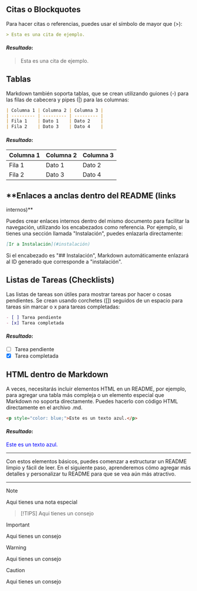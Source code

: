 ## **Citas o Blockquotes**

Para hacer citas o referencias, puedes usar el símbolo
de mayor que (>):

```markdown
> Esta es una cita de ejemplo.
```

#### _Resultado_:

> Esta es una cita de ejemplo.

## **Tablas**

Markdown también soporta tablas, que se crean
utilizando guiones (-) para las filas de cabecera y
pipes (|) para las columnas:

```markdown
| Columna 1 | Columna 2 | Columna 3 |
| --------- | --------- | --------- |
| Fila 1    | Dato 1    | Dato 2    |
| Fila 2    | Dato 3    | Dato 4    |
```

#### _Resultado_:

| Columna 1 | Columna 2 | Columna 3 |
| --------- | --------- | --------- |
| Fila 1    | Dato 1    | Dato 2    |
| Fila 2    | Dato 3    | Dato 4    |

## \*\*Enlaces a anclas dentro del README (links

internos)\*\*

Puedes crear enlaces internos dentro del mismo
documento para facilitar la navegación, utilizando los
encabezados como referencia. Por ejemplo, si tienes
una sección llamada "Instalación", puedes enlazarla
directamente:

```markdown
[Ir a Instalación](#instalación)
```

Si el encabezado es "## Instalación", Markdown
automáticamente enlazará al ID generado que
corresponde a "instalación".

## **Listas de Tareas (Checklists)**

Las listas de tareas son útiles para mostrar tareas
por hacer o cosas pendientes. Se crean usando
corchetes ([]) seguidos de un espacio para tareas sin
marcar o x para tareas completadas:

```markdown
- [ ] Tarea pendiente
- [x] Tarea completada
```

#### _Resultado_:

- [ ] Tarea pendiente
- [x] Tarea completada

## **HTML dentro de Markdown**

A veces, necesitarás incluir elementos HTML en un
README, por ejemplo, para agregar una tabla más
compleja o un elemento especial que Markdown no
soporta directamente. Puedes hacerlo con código HTML
directamente en el archivo .md.

```markdown
<p style="color: blue;">Este es un texto azul.</p>
```

#### _Resultado_:

<p style="color: blue;">Este es un texto azul.</p>

---

Con estos elementos básicos, puedes comenzar a
estructurar un README limpio y fácil de leer. En el
siguiente paso, aprenderemos cómo agregar más detalles
y personalizar tu README para que se vea aún más
atractivo.

---
>[!NOTE]
>Aqui tienes una nota especial

>[!TIPS]
>Aqui tienes un consejo

>[!IMPORTANT]
>Aqui tienes un consejo

>[!WARNING]
>Aqui tienes un consejo

>[!CAUTION]
>Aqui tienes un consejo
